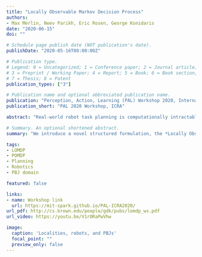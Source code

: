 ```yaml
---
title: "Locally Observable Markov Decision Process"
authors:
- Max Merlin, Neev Parikh, Eric Rosen, George Konidaris
date: "2020-06-15"
doi: ""

# Schedule page publish date (NOT publication's date).
publishDate: "2020-05-16T00:00:00Z"

# Publication type.
# Legend: 0 = Uncategorized; 1 = Conference paper; 2 = Journal article;
# 3 = Preprint / Working Paper; 4 = Report; 5 = Book; 6 = Book section;
# 7 = Thesis; 8 = Patent
publication_types: ["3"]

# Publication name and optional abbreviated publication name.
publication: "Perception, Action, Learning (PAL) Workshop 2020, International Conference on Robotics and Automation"
publication_short: "PAL 2020 Workshop, ICRA"

abstract: "Real-world robot task planning is computationally intractable in part due to the complexity of dealing with partial observability. One approach to reducing planning complexity is to assume additional model structure such as mixed-observability, factored state representations, or temporally-extended actions. We introduce a novel structured formulation, the *Locally Observable Markov Decision Process*, which assumes that partial observability stems from limited sensor range---objects outside sensor range are unobserved, but become fully observed once they are within sensor range. Plans solving tasks of this type have a specific structure: they must necessarily go through *localities* where objects transition from unobserved to fully observed. We introduce a novel planner that reduces planning time via a hierarchy that structures the plan around these localities, and interleaves online and offline planning. We present preliminary results  in a challenging domain that shows that the locality assumption enables robots to plan effectively in the presence of this type of uncertainty."

# Summary. An optional shortened abstract.
summary: "We introduce a novel structured formulation, the *Locally Observable Markov Decision Process*, which assumes that partial observability stems from limited sensor range---objects outside sensor range are unobserved, but become fully observed once they are within sensor range."

tags:
- LOMDP
- POMDP
- Planning
- Robotics
- PBJ domain

featured: false

links:
- name: Workshop link
  url: https://mit-spark.github.io/PAL-ICRA2020/
url_pdf: http://cs.brown.edu/people/gdk/pubs/lomdp_ws.pdf
url_video: https://youtu.be/V1rORaPwVhw

image:
  caption: 'Localities, robots, and PBJs'
  focal_point: ""
  preview_only: false
---
```

